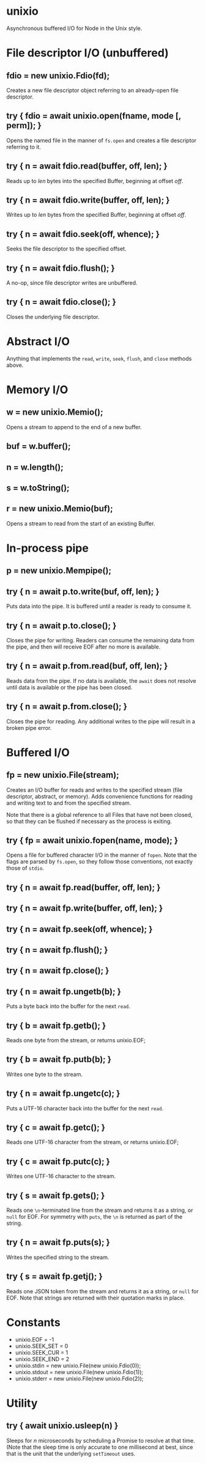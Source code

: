 unixio
======

Asynchronous buffered I/O for Node in the Unix style.

File descriptor I/O (unbuffered)
================================

## fdio = new unixio.Fdio(fd);

Creates a new file descriptor object referring to an already-open file descriptor.

## try { fdio = await unixio.open(fname, mode [, perm]); }

Opens the named file in the manner of `fs.open` and creates a file descriptor referring to it.

## try { n = await fdio.read(buffer, off, len); }

Reads up to *len* bytes into the specified Buffer, beginning at offset *off*.

## try { n = await fdio.write(buffer, off, len); }

Writes up to *len* bytes from the specified Buffer, beginning at offset *off*.

## try { n = await fdio.seek(off, whence); }

Seeks the file descriptor to the specified offset.

## try { n = await fdio.flush(); }

A no-op, since file descriptor writes are unbuffered.

## try { n = await fdio.close(); }

Closes the underlying file descriptor.

Abstract I/O
============

Anything that implements the `read`, `write`, `seek`, `flush`, and `close` methods above.

Memory I/O
==========

## w = new unixio.Memio();

Opens a stream to append to the end of a new buffer.

## buf = w.buffer();

## n = w.length();

## s = w.toString();

## r = new unixio.Memio(buf);

Opens a stream to read from the start of an existing Buffer.

In-process pipe
===============

## p = new unixio.Mempipe();

## try { n = await p.to.write(buf, off, len); }

Puts data into the pipe. It is buffered until a reader is ready to consume it.

## try { n = await p.to.close(); }

Closes the pipe for writing. Readers can consume the remaining data from the pipe,
and then will receive EOF after no more is available.

## try { n = await p.from.read(buf, off, len); }

Reads data from the pipe. If no data is available, the `await` does not resolve
until data is available or the pipe has been closed.

## try { n = await p.from.close(); }

Closes the pipe for reading. Any additional writes to the pipe will result in
a broken pipe error.

Buffered I/O
============

## fp = new unixio.File(stream);

Creates an I/O buffer for reads and writes to the specified stream (file descriptor, abstract, or memory).
Adds convenience functions for reading and writing text to and from the specified stream.

Note that there is a global reference to all Files that have not been closed, so that they can be flushed
if necessary as the process is exiting.

## try { fp = await unixio.fopen(name, mode); }

Opens a file for buffered character I/O in the manner of `fopen`. Note that the flags are parsed by
`fs.open`, so they follow those conventions, not exactly those of `stdio`.

## try { n = await fp.read(buffer, off, len); }

## try { n = await fp.write(buffer, off, len); }

## try { n = await fp.seek(off, whence); }

## try { n = await fp.flush(); }

## try { n = await fp.close(); }

## try { n = await fp.ungetb(b); }

Puts a byte back into the buffer for the next `read`.

## try { b = await fp.getb(); }

Reads one byte from the stream, or returns unixio.EOF;

## try { b = await fp.putb(b); }

Writes one byte to the stream.

## try { n = await fp.ungetc(c); }

Puts a UTF-16 character back into the buffer for the next `read`.

## try { c = await fp.getc(); }

Reads one UTF-16 character from the stream, or returns unixio.EOF;

## try { c = await fp.putc(c); }

Writes one UTF-16 character to the stream.

## try { s = await fp.gets(); }

Reads one `\n`-terminated line from the stream and returns it as a string, or `null` for EOF.
For symmetry with `puts`, the `\n` is returned as part of the string.

## try { n = await fp.puts(s); }

Writes the specified string to the stream.

## try { s = await fp.getj(); }

Reads one JSON token from the stream and returns it as a string, or `null` for EOF.
Note that strings are returned with their quotation marks in place.

Constants
=========

 * unixio.EOF = -1
 * unixio.SEEK_SET = 0
 * unixio.SEEK_CUR = 1
 * unixio.SEEK_END = 2
 * unixio.stdin = new unixio.File(new unixio.Fdio(0));
 * unixio.stdout = new unixio.File(new unixio.Fdio(1));
 * unixio.stderr = new unixio.File(new unixio.Fdio(2));

Utility
=======

## try { await unixio.usleep(n) }

Sleeps for *n* microseconds by scheduling a Promise to resolve at that time.
(Note that the sleep time is only accurate to one millisecond at best, since
that is the unit that the underlying `setTimeout` uses.
